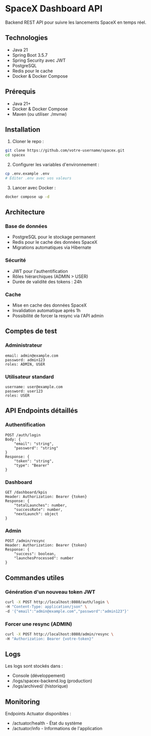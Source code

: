 # SpaceX Dashboard API

Backend REST API pour suivre les lancements SpaceX en temps réel.

## Technologies

- Java 21
- Spring Boot 3.5.7
- Spring Security avec JWT
- PostgreSQL
- Redis pour le cache
- Docker & Docker Compose

## Prérequis

- Java 21+
- Docker & Docker Compose
- Maven (ou utiliser ./mvnw)

## Installation

1. Cloner le repo :

```bash
git clone https://github.com/votre-username/spacex.git
cd spacex
```

2. Configurer les variables d'environnement :

```bash
cp .env.example .env
# Éditer .env avec vos valeurs
```

3. Lancer avec Docker :

```bash
docker compose up -d
```

## Architecture

### Base de données

- PostgreSQL pour le stockage permanent
- Redis pour le cache des données SpaceX
- Migrations automatiques via Hibernate

### Sécurité

- JWT pour l'authentification
- Rôles hiérarchiques (ADMIN > USER)
- Durée de validité des tokens : 24h

### Cache

- Mise en cache des données SpaceX
- Invalidation automatique après 1h
- Possibilité de forcer la resync via l'API admin

## Comptes de test

### Administrateur

```
email: admin@example.com
password: admin123
roles: ADMIN, USER
```

### Utilisateur standard

```
username: user@example.com
password: user123
roles: USER
```

## API Endpoints détaillés

### Authentification

```
POST /auth/login
Body: {
    "email": "string",
    "password": "string"
}
Response: {
    "token": "string",
    "type": "Bearer"
}
```

### Dashboard

```
GET /dashboard/kpis
Header: Authorization: Bearer {token}
Response: {
    "totalLaunches": number,
    "successRate": number,
    "nextLaunch": object
}
```

### Admin

```
POST /admin/resync
Header: Authorization: Bearer {token}
Response: {
    "success": boolean,
    "launchesProcessed": number
}
```

## Commandes utiles

### Génération d'un nouveau token JWT

```bash
curl -X POST http://localhost:8080/auth/login \
-H "Content-Type: application/json" \
-d '{"email":"admin@example.com","password":"admin123"}'
```

### Forcer une resync (ADMIN)

```bash
curl -X POST http://localhost:8080/admin/resync \
-H "Authorization: Bearer {votre-token}"
```

## Logs

Les logs sont stockés dans :

- Console (développement)
- /logs/spacex-backend.log (production)
- /logs/archived/ (historique)

## Monitoring

Endpoints Actuator disponibles :

- /actuator/health - État du système
- /actuator/info - Informations de l'application
